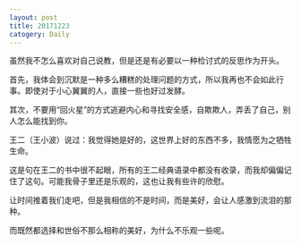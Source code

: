 ```yaml
---
layout: post
title: 20171223
catogery: Daily
---
```


虽然我不怎么喜欢对自己说教，但是还是有必要以一种检讨式的反思作为开头。  

首先，我体会到沉默是一种多么糟糕的处理问题的方式，所以我再也不会如此行事。即使对于小心翼翼的人，直接一些也好过发酵。  

其次，不要用“回火星”的方式逃避内心和寻找安全感，自欺欺人，弄丢了自己，别人怎么能找到你。  

  

王二（王小波）说过：我觉得她是好的，这世界上好的东西不多，我情愿为之牺牲生命。  

这是句在王二的书中很不起眼，所有的王二经典语录中都没有收录，而我却偏偏记住了这句。可能我骨子里还是乐观的，这也让我有些许的欣慰。  

让时间推着我们走吧，但是我相信的不是时间，而是美好，会让人感激到流泪的那种。  

而既然都选择和世俗不那么相称的美好，为什么不乐观一些呢。     







